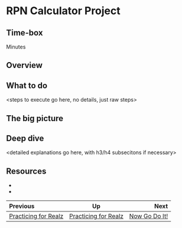 # RPN Calculator Project

## Time-box

<XX> Minutes

## Overview

<put single paragraph here>

## What to do

<steps to execute go here, no details, just raw steps>

## The big picture

<high-level concepts that can be described in a few mintues>

## Deep dive

<detailed explanations go here, with h3/h4 subsecitons if necessary>

## Resources

* [<resource name>](<resource url>)
* [<resource name>](<resource url>)

| Previous | Up | Next |
|:---------|:---:|-----:|
| [Practicing for Realz](./for_realz.md) | [Practicing for Realz](./for_realz.md) | [Now Go Do It!](./now_go_do_it.md) |
